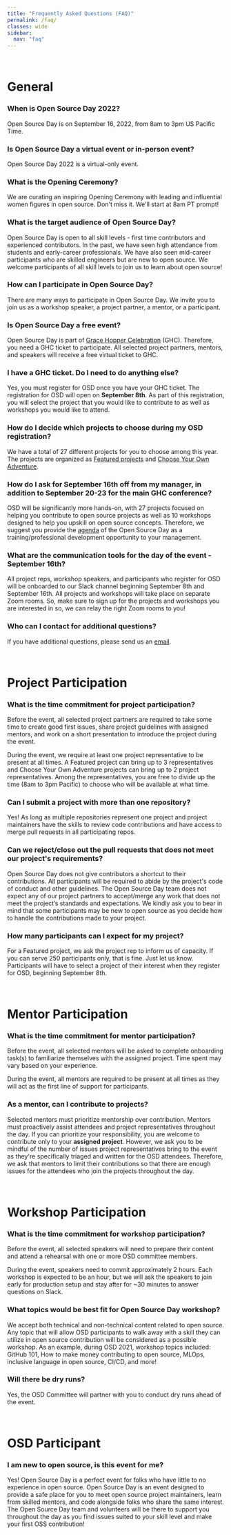 ```yaml
---
title: "Frequently Asked Questions (FAQ)"
permalink: /faq/
classes: wide
sidebar:
  nav: "faq"
---
```


<br>

# General

### When is Open Source Day 2022?

Open Source Day is on September 16, 2022, from 8am to 3pm US Pacific Time.

### Is Open Source Day a virtual event or in-person event?  

Open Source Day 2022 is a virtual-only event.

### What is the Opening Ceremony?

We are curating an inspiring Opening Ceremony with leading and influential women figures in open source. Don't miss it. We'll start at 8am PT prompt!

### What is the target audience of Open Source Day?

Open Source Day is open to all skill levels - first time contributors and experienced contributors. In the past, we have seen high attendance
 from students and early-career professionals. We have also seen mid-career participants who are skilled engineers
 but are new to open source. We welcome participants of all skill levels to join us to learn about open source!

### How can I participate in Open Source Day?

There are many ways to participate in Open Source Day. We invite you to join us as a workshop speaker, a project partner,
 a mentor, or a participant.

### Is Open Source Day a free event?

Open Source Day is part of [Grace Hopper Celebration](https://ghc.anitab.org/) (GHC). Therefore, you need a GHC ticket
 to participate. All selected project partners, mentors, and speakers will receive a free virtual ticket to GHC.

### I have a GHC ticket. Do I need to do anything else? 

Yes, you must register for OSD once you have your GHC ticket. The registration for OSD will open on **September 8th**. As part of this registration, you will select the project that you would like to contribute to as well as workshops you would like to attend.

### How do I decide which projects to choose during my OSD registration?

We have a total of 27 different projects for you to choose among this year. The projects are organized as [Featured projects](/featured/) and [Choose Your Own Adventure](/choose-your-own-adventure/).

### How do I ask for September 16th off from my manager, in addition to September 20-23 for the main GHC conference?

OSD will be significantly more hands-on, with 27 projects focused on helping you contribute to open source projects as well as 10 workshops designed to help you upskill on open source concepts. Therefore, we suggest you provide the [agenda](/agenda/) of the Open Source Day as a training/professional development opportunity to your management.

### What are the communication tools for the day of the event - September 16th?

All project reps, workshop speakers, and participants who register for OSD will be onboarded to our Slack channel beginning September 8th and September 16th. All projects and workshops will take place on separate Zoom rooms. So, make sure to sign up for the projects and workshops you are interested in so, we can relay the right Zoom rooms to you!

### Who can I contact for additional questions?

If you have additional questions, please send us an [email](mailto:anitabopensourceday@gmail.com).

<br>

# Project Participation

### What is the time commitment for project participation?

Before the event, all selected project partners are required to take some time to create good first issues, share
 project guidelines with assigned mentors, and work on a short presentation to introduce the project during the event.

During the event, we require at least one project representative to be present at all times. A Featured project
 can bring up to 3 representatives and Choose Your Own Adventure projects can bring up to 2 project representatives.
 Among the representatives, you are free to divide up the time (8am to 3pm Pacific) to choose who will be available
 at what time.

### Can I submit a project with more than one repository?

Yes! As long as multiple repositories represent one project and project maintainers have the skills to review code
 contributions and have access to merge pull requests in all participating repos.

### Can we reject/close out the pull requests that does not meet our project's requirements?

Open Source Day does not give contributors a shortcut to their contributions. All participants will be required to abide by the project's code of conduct and other guidelines. The Open Source Day team does not expect any of our project partners to accept/merge any work that does not meet the project’s standards and expectations. We kindly ask you to bear in mind that some participants may be new to open source as you decide how to handle the contributions made to your project.

### How many participants can I expect for my project?

For a Featured project, we ask the project rep to inform us of capacity. If you can serve 250 participants only, that is fine. Just let us know. Participants will have to select a project of their interest when they register for OSD, beginning September 8th.

<br>

# Mentor Participation

### What is the time commitment for mentor participation?

Before the event, all selected mentors will be asked to complete onboarding task(s) to familiarize themselves with
 the assigned project. Time spent may vary based on your experience.

During the event, all mentors are required to be present at all times as they will act as the first line of support for
 participants.

### As a mentor, can I contribute to projects?

Selected mentors must prioritize mentorship over contribution. Mentors must proactively assist attendees and project representatives throughout the day. If you can prioritize your responsibility, you are welcome to contribute only to your **assigned project**. However, we ask you to be mindful of the number of issues project representatives bring to the event as they're specifically triaged and written for the OSD attendees. Therefore, we ask that mentors to limit their contributions so that there are enough issues for the attendees who join the projects throughout the day. 

<br>

# Workshop Participation

### What is the time commitment for workshop participation?

Before the event, all selected speakers will need to prepare their content and attend a rehearsal with one or more
 OSD committee members.

During the event, speakers need to commit approximately 2 hours. Each workshop is expected to be an hour, but we will ask the speakers to join early for production setup and stay after for ~30 minutes to answer questions on Slack.


### What topics would be best fit for Open Source Day workshop?

We accept both technical and non-technical content related to open source. Any topic that will allow OSD participants to walk away with a skill they can utilize in open source contribution will be considered as a possible workshop. As an example, during OSD 2021, workshop topics included: GitHub 101, How to make money contributing to open source, MLOps, inclusive language in open source, CI/CD, and more!

### Will there be dry runs?

Yes, the OSD Committee will partner with you to conduct dry runs ahead of the event.


<br>

# OSD Participant

### I am new to open source, is this event for me?

Yes! Open Source Day is a perfect event for folks who have little to no experience in open source. Open Source Day is an event designed to provide a safe place for you to meet open source project maintainers, learn from skilled mentors, and code alongside folks who share the same interest. The Open Source Day team and volunteers will be there to support you throughout the day as you find issues suited to your skill level and make your first OSS contribution!
